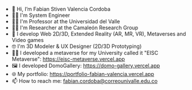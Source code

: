 - 👋 Hi, I’m Fabian Stiven Valencia Cordoba
- 👨‍🎓 I'm System Engineer
- 🧑‍🏫 I'm Professor at the Universidad del Valle
- 🧑‍💼 I'm Researcher at the Camaleón Research Group
- 👀 I develop Web 2D/3D, Extended Reality (AR, MR, VR), Metaverses and Video games
- 🤓 I'm 3D Modeler & UX Designer (2D/3D Prototyping)
- 🧑‍💻 I developed a metaverse for my University called it "EISC Metaverse": https://eisc-metaverse.vercel.app
- 🖼️ I developed DomoGallery: https://domo-gallery.vercel.app
- 🌐 My portfolio: https://portfolio-fabian-valencia.vercel.app
- 📫 How to reach me: fabian.cordoba@correounivalle.edu.co
